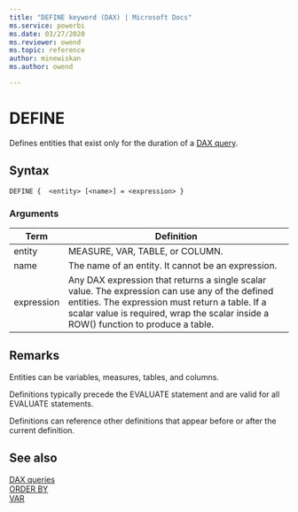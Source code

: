 ```yaml
---
title: "DEFINE keyword (DAX) | Microsoft Docs"
ms.service: powerbi 
ms.date: 03/27/2020
ms.reviewer: owend
ms.topic: reference
author: minewiskan
ms.author: owend

---
```

# DEFINE
  
Defines entities that exist only for the duration of a [DAX query](dax-queries.md).

## Syntax  
  
```dax
DEFINE {  <entity> [<name>] = <expression> }
```
  
### Arguments
  
|Term|Definition|  
|--------|--------------|  
|entity|MEASURE, VAR, TABLE, or COLUMN.|
|name|The name of an entity. It cannot be an expression.|  
|expression|Any DAX expression that returns a single scalar value. The expression can use any of the defined entities. The expression must return a table. If a scalar value is required, wrap the scalar inside a ROW() function to produce a table.|  
  
## Remarks

Entities can be variables, measures, tables, and columns.

Definitions typically precede the EVALUATE statement and are valid for all EVALUATE statements.

Definitions can reference other definitions that appear before or after the current definition.

## See also

[DAX queries](dax-queries.md)   
[ORDER BY](orderby-statement-dax.md)   
[VAR](var-dax.md)   